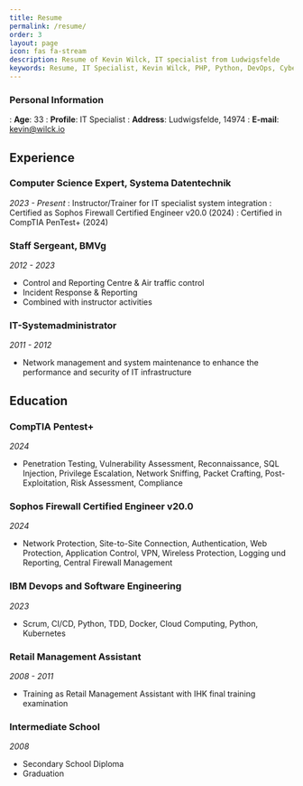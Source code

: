 ```yaml
---
title: Resume
permalink: /resume/
order: 3
layout: page
icon: fas fa-stream
description: Resume of Kevin Wilck, IT specialist from Ludwigsfelde
keywords: Resume, IT Specialist, Kevin Wilck, PHP, Python, DevOps, Cybersecurity, Threat Intelligence, SoC, Server Administration, Patchmanagement
---
```



### Personal Information
: **Age**: 33
: **Profile**: IT Specialist
: **Address**: Ludwigsfelde, 14974
: **E-mail**: kevin@wilck.io



## Experience

### Computer Science Expert, Systema Datentechnik
*2023 - Present*
: Instructor/Trainer for IT specialist system integration
: Certified as Sophos Firewall Certified Engineer v20.0 (2024)
: Certified in CompTIA PenTest+ (2024)

### Staff Sergeant, BMVg
*2012 - 2023*
- Control and Reporting Centre & Air traffic control 
- Incident Response & Reporting
- Combined with instructor activities

### IT-Systemadministrator
*2011 - 2012*
- Network management and system maintenance to enhance the performance and security of IT infrastructure





## Education

### CompTIA Pentest+ 
*2024*
- Penetration Testing, Vulnerability Assessment, Reconnaissance, SQL Injection, Privilege Escalation, Network Sniffing, Packet Crafting, Post-Exploitation, Risk Assessment, Compliance

### Sophos Firewall Certified Engineer v20.0 
*2024*
- Network Protection, Site-to-Site Connection, Authentication, Web Protection, Application Control, VPN, Wireless Protection, Logging und Reporting, Central Firewall Management

### IBM Devops and Software Engineering
*2023*
- Scrum, CI/CD, Python, TDD, Docker, Cloud Computing, Python, Kubernetes

### Retail Management Assistant
*2008 - 2011*
- Training as Retail Management Assistant with IHK final training examination

### Intermediate School
*2008*
- Secondary School Diploma
- Graduation












